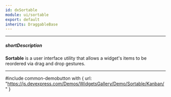 ```yaml
---
id: dxSortable
module: ui/sortable
export: default
inherits: DraggableBase
---
```

---
##### shortDescription
**Sortable** is a user interface utility that allows a widget's items to be reordered via drag and drop gestures.

---
#include common-demobutton with {
    url: "https://js.devexpress.com/Demos/WidgetsGallery/Demo/Sortable/Kanban/"
}